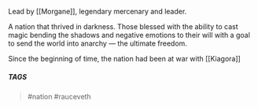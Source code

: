 Lead by [[Morgane]], legendary mercenary and leader. 

A nation that thrived in darkness. Those blessed with the ability to cast magic bending the shadows and negative emotions to their will with a goal to send the world into anarchy — the ultimate freedom. 

Since the beginning of time, the nation had been at war with [[Kiagora]]

##### TAGS
> #nation #rauceveth 